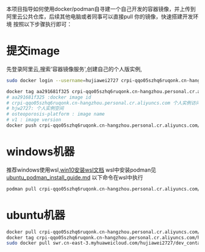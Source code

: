 本项目指导如何使用docker/podman自寻建一个自己开发的容器镜像，并上传到阿里云公共仓库，后续其他电脑或者同事可以直接pull 你的镜像，快速搭建开发环境
按照以下步骤执行即可：
# 提交image
先登录阿里云,搜索'容器镜像服务',创建自己的个人版实例,
```bash
sudo docker login --username=hujiawei2727 crpi-qqo05szhq6ruqonk.cn-hangzhou.personal.cr.aliyuncs.com

docker tag aa291681f325 crpi-qqo05szhq6ruqonk.cn-hangzhou.personal.cr.aliyuncs.com/hjw2727/osteoporosis-platform:v1
# aa291681f325 :docker image id
# crpi-qqo05szhq6ruqonk.cn-hangzhou.personal.cr.aliyuncs.com 个人实例访问地址
# hjw2727: 个人实例空间
# osteoporosis-platform : image name
# v1 : image version
docker push crpi-qqo05szhq6ruqonk.cn-hangzhou.personal.cr.aliyuncs.com/hjw2727/osteoporosis-platform:v1
```

# windows机器
推荐windows使用wsl,[win10安装wsl文档](docs/install_wsl_in_win10.md)
wsl中安装podman见[ubuntu_podman_install_guide.md](docs/ubuntu_podman_install_guide.md)
以下命令在wsl中执行
```bash
podman pull crpi-qqo05szhq6ruqonk.cn-hangzhou.personal.cr.aliyuncs.com/hjw2727/dev_container
```
# ubuntu机器
```bash
docker pull crpi-qqo05szhq6ruqonk.cn-hangzhou.personal.cr.aliyuncs.com/hjw2727/dev_container
docker tag crpi-qqo05szhq6ruqonk.cn-hangzhou.personal.cr.aliyuncs.com/hjw2727/dev_container dev_container
sudo docker pull swr.cn-east-3.myhuaweicloud.com/hujiawei2727/dev_container
```
